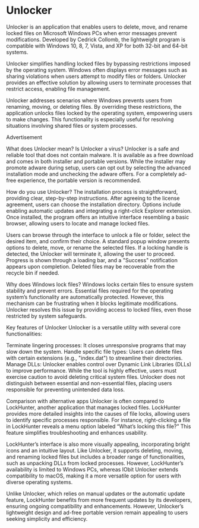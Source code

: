 # Unlocker

Unlocker is an application that enables users to delete, move, and rename locked files on Microsoft Windows PCs when error messages prevent modifications. Developed by Cedrick Collomb, the lightweight program is compatible with Windows 10, 8, 7, Vista, and XP for both 32-bit and 64-bit systems.

Unlocker simplifies handling locked files by bypassing restrictions imposed by the operating system. Windows often displays error messages such as sharing violations when users attempt to modify files or folders. Unlocker provides an effective solution by allowing users to terminate processes that restrict access, enabling file management.

Unlocker addresses scenarios where Windows prevents users from renaming, moving, or deleting files. By overriding these restrictions, the application unlocks files locked by the operating system, empowering users to make changes. This functionality is especially useful for resolving situations involving shared files or system processes.

Advertisement

What does Unlocker mean?
Is Unlocker a virus?
Unlocker is a safe and reliable tool that does not contain malware. It is available as a free download and comes in both installer and portable versions. While the installer may promote adware during setup, users can opt out by selecting the advanced installation mode and unchecking the adware offers. For a completely ad-free experience, the portable version is recommended.

How do you use Unlocker?
The installation process is straightforward, providing clear, step-by-step instructions. After agreeing to the license agreement, users can choose the installation directory. Options include enabling automatic updates and integrating a right-click Explorer extension. Once installed, the program offers an intuitive interface resembling a basic browser, allowing users to locate and manage locked files.

Users can browse through the interface to unlock a file or folder, select the desired item, and confirm their choice. A standard popup window presents options to delete, move, or rename the selected files. If a locking handle is detected, the Unlocker will terminate it, allowing the user to proceed. Progress is shown through a loading bar, and a "Success" notification appears upon completion. Deleted files may be recoverable from the recycle bin if needed.

Why does Windows lock files?
Windows locks certain files to ensure system stability and prevent errors. Essential files required for the operating system’s functionality are automatically protected. However, this mechanism can be frustrating when it blocks legitimate modifications. Unlocker resolves this issue by providing access to locked files, even those restricted by system safeguards.

Key features of Unlocker
Unlocker is a versatile utility with several core functionalities:

Terminate lingering processes: It closes unresponsive programs that may slow down the system. 
Handle specific file types: Users can delete files with certain extensions (e.g., "index.dat") to streamline their directories. 
Manage DLLs: Unlocker enables control over Dynamic Link Libraries (DLLs) to improve performance. 
While the tool is highly effective, users must exercise caution to avoid deleting critical system files. Unlocker does not distinguish between essential and non-essential files, placing users responsible for preventing unintended data loss.

Comparison with alternative apps
Unlocker is often compared to LockHunter, another application that manages locked files. LockHunter provides more detailed insights into the causes of file locks, allowing users to identify specific processes responsible. For instance, right-clicking a file in LockHunter reveals a menu option labeled “What’s locking this file?” This feature simplifies troubleshooting and enhances usability.

LockHunter’s interface is also more visually appealing, incorporating bright icons and an intuitive layout. Like Unlocker, it supports deleting, moving, and renaming locked files but includes a broader range of functionalities, such as unpacking DLLs from locked processes. However, LockHunter’s availability is limited to Windows PCs, whereas IObit Unlocker extends compatibility to macOS, making it a more versatile option for users with diverse operating systems.

Unlike Unlocker, which relies on manual updates or the automatic update feature, LockHunter benefits from more frequent updates by its developers, ensuring ongoing compatibility and enhancements. However, Unlocker’s lightweight design and ad-free portable version remain appealing to users seeking simplicity and efficiency.



